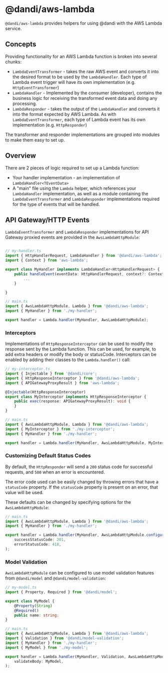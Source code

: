 # @dandi/aws-lambda

`@dandi/aws-lambda` provides helpers for using @dandi with the AWS
Lambda service.

## Concepts

Providing functionality for an AWS Lambda function is broken into
several chunks:

* `LambdaEventTransformer` - takes the raw AWS event and converts it
 into the desired format to be used by the `LambdaHandler`. Each type
 of Lambda event trigger will have its own implementation (e.g.
 `HttpEventTransformer`)
* `LambdaHandler` - Implemented by the consumer (developer), contains
 the business logic for receiving the transformed event data and doing
 any processing.
* `LambdaResponder` - takes the output of the `LambdaHandler` and
 converts it into the format expected by AWS Lambda. As with
 `LambdaEventTransformer`, each type of Lambda event has its own
 implementation (e.g. `HttpResponder`)

The transformer and responder implementations are grouped into modules
to make them easy to set up.

## Overview

There are 2 pieces of logic required to set up a Lambda function:

* Your handler implementation - an implementation of `LambdaHandler<TEventData>`
* A "main" file using the `Lambda` helper, which references your
 `LambdaHandler` implementation, as well as a module containing the
 `LambdaEventTransformer` and `LambdaResponder` implementations required
 for the type of events that will be handled.

## API Gateway/HTTP Events

`LambdaEventTransformer` and `LambdaResponder` implementations for
API Gateway proxied events are provided in the `AwsLambdaHttpModule`:

```typescript

// my-handler.ts
import { HttpHandlerRequest, LambdaHandler } from '@dandi/aws-lambda';
import { Context } from 'aws-lambda';

export class MyHandler implements LambdaHandler<HttpHandlerRequest> {
    public handleEvent(eventData: HttpHandlerRequest, context?: Context): Promise<any> {
        ...
    }

}

// main.ts
import { AwsLambdaHttpModule, Lambda } from '@dandi/aws-lambda';
import { MyHandler } from './my-handler';

export handler = Lambda.handler(MyHandler, AwsLambdaHttpModule);
```

### Interceptors

Implementations of `HttpResponseInterceptor` can be used to modify
 the response sent by the Lambda function. This can be used, for
 example, to add extra headers or modify the body or statusCode.
 Interceptors can be enabled by adding their classes to the
 `Lambda.handler()` call:

```typescript
// my-interceptor.ts
import { Injectable } from '@dandi/core';
import { HttpResponseInterceptor } from '@dandi/aws-lambda';
import { APIGatewayProxyResult } from 'aws-lambda';

@Injectable(HttpResponseInterceptor)
export class MyInterceptor implements HttpResponseInterceptor {
    public exec(response: APIGatewayProxyResult): void {
    }
}

// main.ts
import { AwsLambdaHttpModule, Lambda } from '@dandi/aws-lambda';
import { MyInterceptor } from './my-interceptor';
import { MyHandler } from './my-handler';

export handler = Lambda.handler(MyHandler, AwsLambdaHttpModule, MyInterceptor);
```

### Customizing Default Status Codes

By default, the `HttpResponder` will send a `200` status code for
successful requests, and `500` when an error is encountered.

The error code used can be easily changed by throwing errors that have
a `statusCode` property. If the `statusCode` property is present on an
error, that value will be used.

These defaults can be changed by specifying options for the
`AwsLambdaHttpModule`:

```typescript
// main.ts
import { AwsLambdaHttpModule, Lambda } from '@dandi/aws-lambda';
import { MyHandler } from './my-handler';

export handler = Lambda.handler(MyHandler, AwsLambdaHttpModule.configure({
    successStatusCode: 201,
    errorStatusCode: 418,
);
```

### Model Validation

`AwsLambdaHttpModule` can be configured to use model validation features
from `@dandi/model` and `@dandi/model-validation`:

```typescript
// my-model.ts
import { Property, Required } from '@dandi/model';

export class MyModel {
    @Property(String)
    @Required()
    public name: string;
}

// main.ts
import { AwsLambdaHttpModule, Lambda } from '@dandi/aws-lambda';
import { Validation } from '@dandi/model-validation';
import { MyHandler } from './my-handler';
import { MyModel } from './my-model';

export handler = Lambda.handler(MyHandler, Validation, AwsLambdaHttpModule.configure({
    validateBody: MyModel,
);
```
